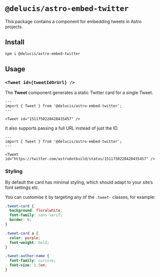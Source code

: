 # `@delucis/astro-embed-twitter`

This package contains a component for embedding tweets in Astro projects.

## Install

```bash
npm i @delucis/astro-embed-twitter
```

## Usage

### `<Tweet id={tweetIdOrUrl} />`

The **Tweet** component generates a static Twitter card for a single Tweet.

```astro
---
import { Tweet } from '@delucis/astro-embed-twitter';
---

<Tweet id="1511750228428435457" />
```

It also supports passing a full URL instead of just the ID.

```astro
---
import { Tweet } from '@delucis/astro-embed-twitter';
---

<Tweet id="https://twitter.com/astrodotbuild/status/1511750228428435457" />
```

### Styling

By default the card has minimal styling, which should adapt to your site’s font settings etc.

You can customise it by targeting any of the `.tweet-` classes, for example:

```css
.tweet-card {
  background: floralwhite;
  font-family: sans-serif;
  border: 0;
}

.tweet-card a {
  color: purple;
  font-weight: bold;
}

.tweet-author-name {
  font-family: cursive;
  font-size: 1.5em;
}
```
